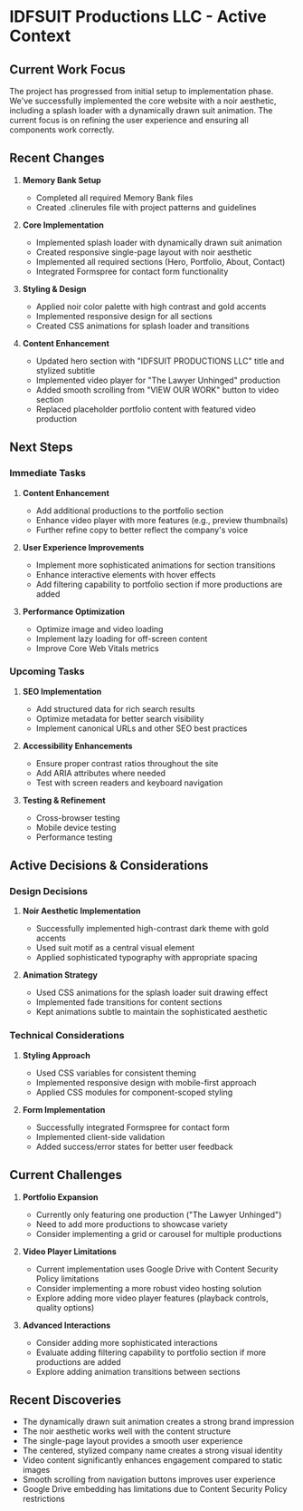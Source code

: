 # IDFSUIT Productions LLC - Active Context

## Current Work Focus

The project has progressed from initial setup to implementation phase. We've successfully implemented the core website with a noir aesthetic, including a splash loader with a dynamically drawn suit animation. The current focus is on refining the user experience and ensuring all components work correctly.

## Recent Changes

1. **Memory Bank Setup**
   - Completed all required Memory Bank files
   - Created .clinerules file with project patterns and guidelines

2. **Core Implementation**
   - Implemented splash loader with dynamically drawn suit animation
   - Created responsive single-page layout with noir aesthetic
   - Implemented all required sections (Hero, Portfolio, About, Contact)
   - Integrated Formspree for contact form functionality

3. **Styling & Design**
   - Applied noir color palette with high contrast and gold accents
   - Implemented responsive design for all sections
   - Created CSS animations for splash loader and transitions

4. **Content Enhancement**
   - Updated hero section with "IDFSUIT PRODUCTIONS LLC" title and stylized subtitle
   - Implemented video player for "The Lawyer Unhinged" production
   - Added smooth scrolling from "VIEW OUR WORK" button to video section
   - Replaced placeholder portfolio content with featured video production

## Next Steps

### Immediate Tasks
1. **Content Enhancement**
   - Add additional productions to the portfolio section
   - Enhance video player with more features (e.g., preview thumbnails)
   - Further refine copy to better reflect the company's voice

2. **User Experience Improvements**
   - Implement more sophisticated animations for section transitions
   - Enhance interactive elements with hover effects
   - Add filtering capability to portfolio section if more productions are added

3. **Performance Optimization**
   - Optimize image and video loading
   - Implement lazy loading for off-screen content
   - Improve Core Web Vitals metrics

### Upcoming Tasks
1. **SEO Implementation**
   - Add structured data for rich search results
   - Optimize metadata for better search visibility
   - Implement canonical URLs and other SEO best practices

2. **Accessibility Enhancements**
   - Ensure proper contrast ratios throughout the site
   - Add ARIA attributes where needed
   - Test with screen readers and keyboard navigation

3. **Testing & Refinement**
   - Cross-browser testing
   - Mobile device testing
   - Performance testing

## Active Decisions & Considerations

### Design Decisions
1. **Noir Aesthetic Implementation**
   - Successfully implemented high-contrast dark theme with gold accents
   - Used suit motif as a central visual element
   - Applied sophisticated typography with appropriate spacing

2. **Animation Strategy**
   - Used CSS animations for the splash loader suit drawing effect
   - Implemented fade transitions for content sections
   - Kept animations subtle to maintain the sophisticated aesthetic

### Technical Considerations
1. **Styling Approach**
   - Used CSS variables for consistent theming
   - Implemented responsive design with mobile-first approach
   - Applied CSS modules for component-scoped styling

2. **Form Implementation**
   - Successfully integrated Formspree for contact form
   - Implemented client-side validation
   - Added success/error states for better user feedback

## Current Challenges

1. **Portfolio Expansion**
   - Currently only featuring one production ("The Lawyer Unhinged")
   - Need to add more productions to showcase variety
   - Consider implementing a grid or carousel for multiple productions

2. **Video Player Limitations**
   - Current implementation uses Google Drive with Content Security Policy limitations
   - Consider implementing a more robust video hosting solution
   - Explore adding more video player features (playback controls, quality options)

3. **Advanced Interactions**
   - Consider adding more sophisticated interactions
   - Evaluate adding filtering capability to portfolio section if more productions are added
   - Explore adding animation transitions between sections

## Recent Discoveries

- The dynamically drawn suit animation creates a strong brand impression
- The noir aesthetic works well with the content structure
- The single-page layout provides a smooth user experience
- The centered, stylized company name creates a strong visual identity
- Video content significantly enhances engagement compared to static images
- Smooth scrolling from navigation buttons improves user experience
- Google Drive embedding has limitations due to Content Security Policy restrictions